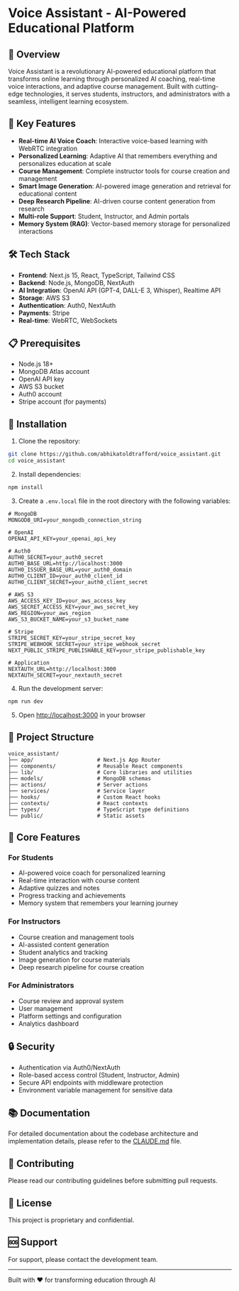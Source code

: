 # Voice Assistant - AI-Powered Educational Platform

## 🌟 Overview

Voice Assistant is a revolutionary AI-powered educational platform that transforms online learning through personalized AI coaching, real-time voice interactions, and adaptive course management. Built with cutting-edge technologies, it serves students, instructors, and administrators with a seamless, intelligent learning ecosystem.

## 🚀 Key Features

- **Real-time AI Voice Coach**: Interactive voice-based learning with WebRTC integration
- **Personalized Learning**: Adaptive AI that remembers everything and personalizes education at scale
- **Course Management**: Complete instructor tools for course creation and management
- **Smart Image Generation**: AI-powered image generation and retrieval for educational content
- **Deep Research Pipeline**: AI-driven course content generation from research
- **Multi-role Support**: Student, Instructor, and Admin portals
- **Memory System (RAG)**: Vector-based memory storage for personalized interactions

## 🛠️ Tech Stack

- **Frontend**: Next.js 15, React, TypeScript, Tailwind CSS
- **Backend**: Node.js, MongoDB, NextAuth
- **AI Integration**: OpenAI API (GPT-4, DALL-E 3, Whisper), Realtime API
- **Storage**: AWS S3
- **Authentication**: Auth0, NextAuth
- **Payments**: Stripe
- **Real-time**: WebRTC, WebSockets

## 📋 Prerequisites

- Node.js 18+
- MongoDB Atlas account
- OpenAI API key
- AWS S3 bucket
- Auth0 account
- Stripe account (for payments)

## 🔧 Installation

1. Clone the repository:
```bash
git clone https://github.com/abhikatoldtrafford/voice_assistant.git
cd voice_assistant
```

2. Install dependencies:
```bash
npm install
```

3. Create a `.env.local` file in the root directory with the following variables:
```env
# MongoDB
MONGODB_URI=your_mongodb_connection_string

# OpenAI
OPENAI_API_KEY=your_openai_api_key

# Auth0
AUTH0_SECRET=your_auth0_secret
AUTH0_BASE_URL=http://localhost:3000
AUTH0_ISSUER_BASE_URL=your_auth0_domain
AUTH0_CLIENT_ID=your_auth0_client_id
AUTH0_CLIENT_SECRET=your_auth0_client_secret

# AWS S3
AWS_ACCESS_KEY_ID=your_aws_access_key
AWS_SECRET_ACCESS_KEY=your_aws_secret_key
AWS_REGION=your_aws_region
AWS_S3_BUCKET_NAME=your_s3_bucket_name

# Stripe
STRIPE_SECRET_KEY=your_stripe_secret_key
STRIPE_WEBHOOK_SECRET=your_stripe_webhook_secret
NEXT_PUBLIC_STRIPE_PUBLISHABLE_KEY=your_stripe_publishable_key

# Application
NEXTAUTH_URL=http://localhost:3000
NEXTAUTH_SECRET=your_nextauth_secret
```

4. Run the development server:
```bash
npm run dev
```

5. Open [http://localhost:3000](http://localhost:3000) in your browser

## 📁 Project Structure

```
voice_assistant/
├── app/                    # Next.js App Router
├── components/             # Reusable React components
├── lib/                    # Core libraries and utilities
├── models/                 # MongoDB schemas
├── actions/                # Server actions
├── services/               # Service layer
├── hooks/                  # Custom React hooks
├── contexts/               # React contexts
├── types/                  # TypeScript type definitions
└── public/                 # Static assets
```

## 🎯 Core Features

### For Students
- AI-powered voice coach for personalized learning
- Real-time interaction with course content
- Adaptive quizzes and notes
- Progress tracking and achievements
- Memory system that remembers your learning journey

### For Instructors
- Course creation and management tools
- AI-assisted content generation
- Student analytics and tracking
- Image generation for course materials
- Deep research pipeline for course creation

### For Administrators
- Course review and approval system
- User management
- Platform settings and configuration
- Analytics dashboard

## 🔒 Security

- Authentication via Auth0/NextAuth
- Role-based access control (Student, Instructor, Admin)
- Secure API endpoints with middleware protection
- Environment variable management for sensitive data

## 📚 Documentation

For detailed documentation about the codebase architecture and implementation details, please refer to the [CLAUDE.md](./CLAUDE.md) file.

## 🤝 Contributing

Please read our contributing guidelines before submitting pull requests.

## 📄 License

This project is proprietary and confidential.

## 🆘 Support

For support, please contact the development team.

---

Built with ❤️ for transforming education through AI
